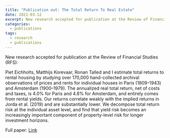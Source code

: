 ```yaml
---
title: "Publication out: The Total Return To Real Estate"
date: 2021-03-12
excerpt: New research accepted for publication at the Review of Financial Studies (RFS)
categories:
  - publications
tags:
  - research
  - publications
---
```


New research accepted for publication at the Review of Financial Studies (RFS):

Piet Eichholts, Matthijs Korevaar, Ronan Talled and I estimate total returns to rental housing by studying over 170,000 hand-collected archival observations of prices and rents for individual houses in Paris (1809&ndash;1943) and Amsterdam (1900&ndash;1979). The annualized real total return, net of costs and taxes, is 4.0% for Paris and 4.8% for Amsterdam, and entirely comes from rental yields. Our returns correlate weakly with the implied returns in Jorda et al. (2019) and are substantially lower. We decompose total return risk at the individual asset level, and find that yield risk becomes an increasingly important component of property-level risk for longer investment horizons.

Full paper: [Link](https://papers.ssrn.com/sol3/papers.cfm?abstract_id=3549278)
